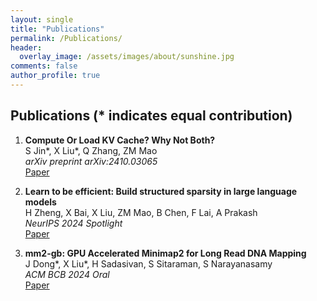 ```yaml
---
layout: single
title: "Publications"
permalink: /Publications/
header:
  overlay_image: /assets/images/about/sunshine.jpg
comments: false
author_profile: true
---
```


## Publications (* indicates equal contribution)

1. **Compute Or Load KV Cache? Why Not Both?**  
   S Jin\*, X Liu\*, Q Zhang, ZM Mao  
   *arXiv preprint arXiv:2410.03065*  
   [Paper](https://arxiv.org/abs/2410.03065)

2. **Learn to be efficient: Build structured sparsity in large language models**  
   H Zheng, X Bai, X Liu, ZM Mao, B Chen, F Lai, A Prakash  
   *NeurIPS 2024 Spotlight*  
   [Paper](https://arxiv.org/abs/2402.06126)

3. **mm2-gb: GPU Accelerated Minimap2 for Long Read DNA Mapping**  
   J Dong\*, X Liu\*, H Sadasivan, S Sitaraman, S Narayanasamy  
   *ACM BCB 2024 Oral*  
   [Paper](https://www.biorxiv.org/content/10.1101/2024.03.23.586366v2.abstract)
